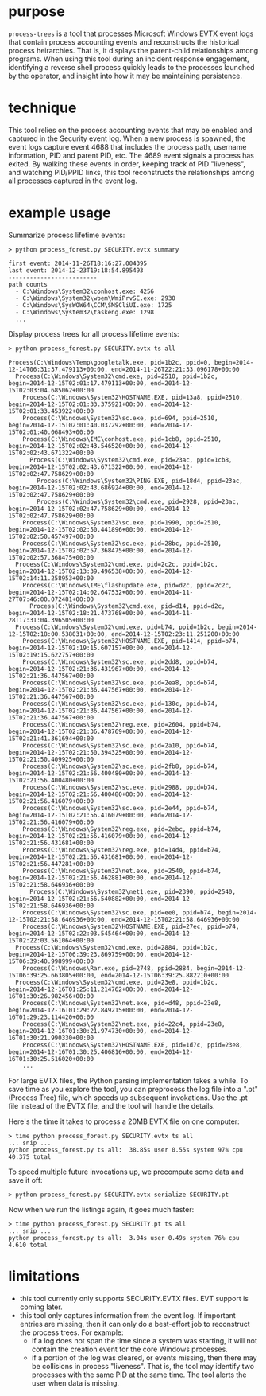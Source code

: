 purpose
=======

`process-trees` is a tool that processes Microsoft Windows
EVTX event logs that contain process accounting events and
reconstructs the historical process heirarchies. That is,
it displays the parent-child relationships among programs.
When using this tool during an incident response engagement,
identifying a reverse shell process quickly leads to the
processes launched by the operator, and insight into how
it may be maintaining persistence.


technique
=========

This tool relies on the process accounting events that may
be enabled and captured in the Security event log. When a
new process is spawned, the event logs capture event 4688
that includes the process path, username information, PID
and parent PID, etc. The 4689 event signals a process has
exited. By walking these events in order, keeping track
of PID "liveness", and watching PID/PPID links, this tool
reconstructs the relationships among all processes captured
in the event log.


example usage
==============

Summarize process lifetime events:

    > python process_forest.py SECURITY.evtx summary

    first event: 2014-11-26T18:16:27.004395
    last event: 2014-12-23T19:18:54.895493
    -------------------------
    path counts
      - C:\Windows\System32\conhost.exe: 4256
      - C:\Windows\System32\wbem\WmiPrvSE.exe: 2930
      - C:\Windows\SysWOW64\CCM\SMSCliUI.exe: 1725
      - C:\Windows\System32\taskeng.exe: 1298
      ...


Display process trees for all process lifetime events:


    > python process_forest.py SECURITY.evtx ts all

    Process(C:\Windows\Temp\googletalk.exe, pid=1b2c, ppid=0, begin=2014-12-14T06:31:37.479113+00:00, end=2014-11-26T22:21:33.096178+00:00
      Process(C:\Windows\System32\cmd.exe, pid=2510, ppid=1b2c, begin=2014-12-15T02:01:17.479113+00:00, end=2014-12-15T02:03:04.685062+00:00
        Process(C:\Windows\System32\HOSTNAME.EXE, pid=13a8, ppid=2510, begin=2014-12-15T02:01:33.375921+00:00, end=2014-12-15T02:01:33.453922+00:00
        Process(C:\Windows\System32\sc.exe, pid=694, ppid=2510, begin=2014-12-15T02:01:40.037292+00:00, end=2014-12-15T02:01:40.068493+00:00
        Process(C:\Windows\IME\conhost.exe, pid=1cb8, ppid=2510, begin=2014-12-15T02:02:43.546520+00:00, end=2014-12-15T02:02:43.671322+00:00
          Process(C:\Windows\System32\cmd.exe, pid=23ac, ppid=1cb8, begin=2014-12-15T02:02:43.671322+00:00, end=2014-12-15T02:02:47.758629+00:00
            Process(C:\Windows\System32\PING.EXE, pid=18d4, ppid=23ac, begin=2014-12-15T02:02:43.686924+00:00, end=2014-12-15T02:02:47.758629+00:00
            Process(C:\Windows\System32\cmd.exe, pid=2928, ppid=23ac, begin=2014-12-15T02:02:47.758629+00:00, end=2014-12-15T02:02:47.758629+00:00
        Process(C:\Windows\System32\sc.exe, pid=1990, ppid=2510, begin=2014-12-15T02:02:50.441896+00:00, end=2014-12-15T02:02:50.457497+00:00
        Process(C:\Windows\System32\sc.exe, pid=28bc, ppid=2510, begin=2014-12-15T02:02:57.368475+00:00, end=2014-12-15T02:02:57.368475+00:00
      Process(C:\Windows\System32\cmd.exe, pid=2c2c, ppid=1b2c, begin=2014-12-15T02:13:39.496538+00:00, end=2014-12-15T02:14:11.258953+00:00
        Process(C:\Windows\IME\flashupdate.exe, pid=d2c, ppid=2c2c, begin=2014-12-15T02:14:02.647532+00:00, end=2014-11-27T07:46:00.072481+00:00
          Process(C:\Windows\System32\cmd.exe, pid=d14, ppid=d2c, begin=2014-12-15T02:18:21.473768+00:00, end=2014-11-28T17:31:04.396505+00:00
      Process(C:\Windows\System32\cmd.exe, pid=b74, ppid=1b2c, begin=2014-12-15T02:18:00.538031+00:00, end=2014-12-15T02:23:11.251200+00:00
        Process(C:\Windows\System32\HOSTNAME.EXE, pid=1414, ppid=b74, begin=2014-12-15T02:19:15.607157+00:00, end=2014-12-15T02:19:15.622757+00:00
        Process(C:\Windows\System32\sc.exe, pid=2dd8, ppid=b74, begin=2014-12-15T02:21:36.431967+00:00, end=2014-12-15T02:21:36.447567+00:00
        Process(C:\Windows\System32\sc.exe, pid=2ea8, ppid=b74, begin=2014-12-15T02:21:36.447567+00:00, end=2014-12-15T02:21:36.447567+00:00
        Process(C:\Windows\System32\sc.exe, pid=130c, ppid=b74, begin=2014-12-15T02:21:36.447567+00:00, end=2014-12-15T02:21:36.447567+00:00
        Process(C:\Windows\System32\reg.exe, pid=2604, ppid=b74, begin=2014-12-15T02:21:36.478769+00:00, end=2014-12-15T02:21:41.361694+00:00
        Process(C:\Windows\System32\sc.exe, pid=2a10, ppid=b74, begin=2014-12-15T02:21:50.394325+00:00, end=2014-12-15T02:21:50.409925+00:00
        Process(C:\Windows\System32\sc.exe, pid=2fb8, ppid=b74, begin=2014-12-15T02:21:56.400480+00:00, end=2014-12-15T02:21:56.400480+00:00
        Process(C:\Windows\System32\sc.exe, pid=2988, ppid=b74, begin=2014-12-15T02:21:56.400480+00:00, end=2014-12-15T02:21:56.416079+00:00
        Process(C:\Windows\System32\sc.exe, pid=2e44, ppid=b74, begin=2014-12-15T02:21:56.416079+00:00, end=2014-12-15T02:21:56.416079+00:00
        Process(C:\Windows\System32\reg.exe, pid=2ebc, ppid=b74, begin=2014-12-15T02:21:56.416079+00:00, end=2014-12-15T02:21:56.431681+00:00
        Process(C:\Windows\System32\reg.exe, pid=14d4, ppid=b74, begin=2014-12-15T02:21:56.431681+00:00, end=2014-12-15T02:21:56.447281+00:00
        Process(C:\Windows\System32\net.exe, pid=2540, ppid=b74, begin=2014-12-15T02:21:56.462881+00:00, end=2014-12-15T02:21:58.646936+00:00
          Process(C:\Windows\System32\net1.exe, pid=2390, ppid=2540, begin=2014-12-15T02:21:56.540882+00:00, end=2014-12-15T02:21:58.646936+00:00
        Process(C:\Windows\System32\sc.exe, pid=ee0, ppid=b74, begin=2014-12-15T02:21:58.646936+00:00, end=2014-12-15T02:21:58.646936+00:00
        Process(C:\Windows\System32\HOSTNAME.EXE, pid=27ec, ppid=b74, begin=2014-12-15T02:22:03.545464+00:00, end=2014-12-15T02:22:03.561064+00:00
      Process(C:\Windows\System32\cmd.exe, pid=2884, ppid=1b2c, begin=2014-12-15T06:39:23.869759+00:00, end=2014-12-15T06:39:40.998999+00:00
        Process(C:\Windows\Rar.exe, pid=2748, ppid=2884, begin=2014-12-15T06:39:25.663805+00:00, end=2014-12-15T06:39:25.882210+00:00
      Process(C:\Windows\System32\cmd.exe, pid=23e8, ppid=1b2c, begin=2014-12-16T01:25:11.214762+00:00, end=2014-12-16T01:30:26.982456+00:00
        Process(C:\Windows\System32\net.exe, pid=d48, ppid=23e8, begin=2014-12-16T01:29:22.849215+00:00, end=2014-12-16T01:29:23.114420+00:00
        Process(C:\Windows\System32\net.exe, pid=22c4, ppid=23e8, begin=2014-12-16T01:30:21.974730+00:00, end=2014-12-16T01:30:21.990330+00:00
        Process(C:\Windows\System32\HOSTNAME.EXE, pid=1d7c, ppid=23e8, begin=2014-12-16T01:30:25.406816+00:00, end=2014-12-16T01:30:25.516020+00:00
        ...


For large EVTX files, the Python parsing implementation takes a while.
To save time as you explore the tool, you can preprocess the log file into
a ".pt" (Process Tree) file, which speeds up subsequent invokations.
Use the .pt file instead of the EVTX file, and the tool will handle
the details.

Here's the time it takes to process a 20MB EVTX file on one computer:


    > time python process_forest.py SECURITY.evtx ts all
    ... snip ...
    python process_forest.py ts all:  38.85s user 0.55s system 97% cpu 40.375 total


To speed multiple future invocations up, we precompute some data and
save it off:


    > python process_forest.py SECURITY.evtx serialize SECURITY.pt


Now when we run the listings again, it goes much faster:


    > time python process_forest.py SECURITY.pt ts all
    ... snip ...
    python process_forest.py ts all:  3.04s user 0.49s system 76% cpu 4.610 total


limitations
===========

  - this tool currently only supports SECURITY.EVTX files. EVT support is coming later.
  - this tool only captures information from the event log. If important entries
    are missing, then it can only do a best-effort job to reconstruct the process
    trees. For example:
       - if a log does not span the time since a system was starting, it will not
         contain the creation event for the core Windows processes.
       - if a portion of the log was cleared, or events missing, then there may
         be collisions in process "liveness". That is, the tool may identify two
         processes with the same PID at the same time.
    The tool alerts the user when data is missing.
